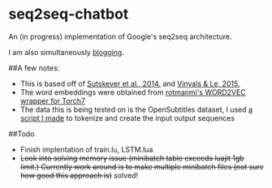 # seq2seq-chatbot
An (in progress) implementation of Google's seq2seq architecture.

I am also simultaneously [blogging](http://domkaukinen.com/tag/seq2seq/).

##A few notes:

- This is based off of [Sutskever et al., 2014.](http://arxiv.org/abs/1409.3215) and [Vinyals & Le, 2015.](http://arxiv.org/pdf/1506.05869v1.pdf)
- The word embeddings were obtained from [rotmanmi's WORD2VEC wrapper for Torch7](https://github.com/rotmanmi/word2vec.torch)
- The data this is being tested on is the OpenSubtitles dataset, I used [a script I made](https://github.com/inikdom/opensubtitles-parser) to tokenize and create the input output sequences
 

##Todo

- Finish implentation of train.lu, LSTM.lua
- <del>Look into solving memory issue (minibatch table exceeds luajit 1gb limit.) Currently work around is to make multiple minibatch files (not sure how good this approach is)</del> solved!

